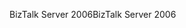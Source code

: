 <span data-ttu-id="a7ecf-101">BizTalk Server 2006</span><span class="sxs-lookup"><span data-stu-id="a7ecf-101">BizTalk Server 2006</span></span>